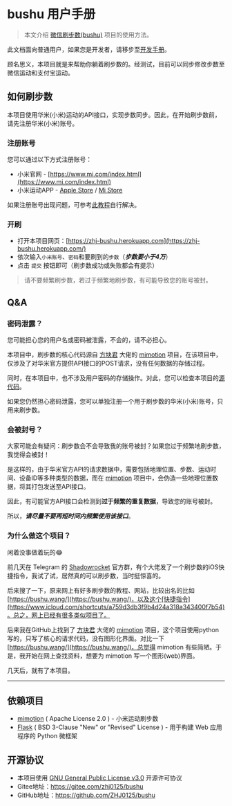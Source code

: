 # bushu 用户手册

> 本文介绍 [微信刷步数(bushu)](https://github.com/ZHJ0125/bushu) 项目的使用方法。

此文档面向普通用户，如果您是开发者，请移步至[开发手册](./DevManual.md)。

顾名思义，本项目就是来帮助你躺着刷步数的。经测试，目前可以同步修改步数至微信运动和支付宝运动。

## 如何刷步数

本项目使用华米(小米)运动的API接口，实现步数同步。因此，在开始刷步数前，请先注册华米(小米)账号。

### 注册账号

您可以通过以下方式注册账号：

* 小米官网 - [https://www.mi.com/index.html](https://www.mi.com/index.html)
* 小米运动APP - [Apple Store](https://apps.apple.com/cn/app/%E5%B0%8F%E7%B1%B3%E8%BF%90%E5%8A%A8/id938688461) / [Mi Store](https://app.mi.com/details?id=com.xiaomi.hm.health)

如果注册账号出现问题，可参考[此教程](https://support.qq.com/products/151375/blog/12133)自行解决。

### 开刷

* 打开本项目网页：[https://zhj-bushu.herokuapp.com](https://zhj-bushu.herokuapp.com/)
* 依次输入`小米账号`、`密码`和要刷到的`步数`（***步数要小于4万***）
* 点击 `提交` 按钮即可（刷步数成功或失败都会有提示）

> 请不要频繁刷步数，若过于频繁地刷步数，有可能导致您的账号被封。

## Q&A

### 密码泄露？

您可能担心您的用户名或密码被泄露，不会的，请不必担心。

本项目中，刷步数的核心代码源自 [方块君](https://github.com/577fkj) 大佬的 [mimotion](https://github.com/577fkj/mimotion) 项目，在该项目中，仅涉及了对华米官方提供API接口的POST请求，没有任何数据的存储过程。

同时，在本项目中，也不涉及用户密码的存储操作。对此，您可以检查本项目的[源代码](https://github.com/ZHJ0125/bushu)。

如果您仍然担心密码泄露，您可以单独注册一个用于刷步数的华米(小米)账号，只用来刷步数。

### 会被封号？

大家可能会有疑问：刷步数会不会导致我的账号被封？如果您过于频繁地刷步数，我觉得会被封！

是这样的，由于华米官方API的请求数据中，需要包括地理位置、步数、运动时间、设备ID等多种类型的数据，而在 [mimotion](https://github.com/577fkj/mimotion) 项目中，会伪造一些地理位置数据，将其打包发送至API接口。

因此，有可能官方API接口会检测到**过于频繁的重复数据**，导致您的账号被封。

所以，***请尽量不要再短时间内频繁使用该接口***。

### 为什么做这个项目？

闲着没事做着玩的😂

前几天在 Telegram 的 [Shadowrocket](https://t.me/ShadowrocketApp) 官方群，有个大佬发了一个刷步数的iOS快捷指令，我试了试，居然真的可以刷步数，当时挺惊喜的。

后来搜了一下，原来网上有好多刷步数的教程、网站，比较出名的比如 [https://bushu.wang/](https://bushu.wang/)，以及这个[快捷指令](https://www.icloud.com/shortcuts/a759d3db3f9b4d24a318a343400f7b54)。总之，网上已经有很多类似项目了。

后来我在GitHub上找到了 [方块君](https://github.com/577fkj) 大佬的 [mimotion](https://github.com/577fkj/mimotion) 项目，这个项目使用python写的，只写了核心的请求代码，没有图形化界面。对比一下 [https://bushu.wang/](https://bushu.wang/)，总觉得 mimotion 有些简陋。于是，我开始在网上查找资料，想要为 mimotion 写一个图形(web)界面。

几天后，就有了本项目。

---

## 依赖项目

* [mimotion](https://github.com/577fkj/mimotion) ( Apache License 2.0 ) - 小米运动刷步数
* [Flask](https://github.com/pallets/flask) ( BSD 3-Clause "New" or "Revised" License ) - 用于构建 Web 应用程序的 Python 微框架

## 开源协议

* 本项目使用 [GNU General Public License v3.0](https://github.com/ZHJ0125/bushu/LICENSE) 开源许可协议
* Gitee地址：https://gitee.com/zhj0125/bushu
* GitHub地址：https://github.com/ZHJ0125/bushu
